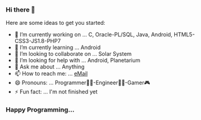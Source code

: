 ### Hi there 👋

Here are some ideas to get you started:

- 🔭 I’m currently working on ... C, Oracle-PL/SQL, Java, Android, HTML5-CSS3-JS1.8-PHP7
- 🌱 I’m currently learning ... Android
- 👯 I’m looking to collaborate on ... Solar System
- 🤔 I’m looking for help with ... Android, Planetarium
- 💬 Ask me about ... Anything
- 📫 How to reach me: ... [eMail](mailto:sayanthe01guy@gmail.com)
- 😄 Pronouns: ... Programmer👨‍💻-Engineer👷‍♂️-Gamer🎮
- ⚡ Fun fact: ... I'm not finished yet

### Happy Programming...
